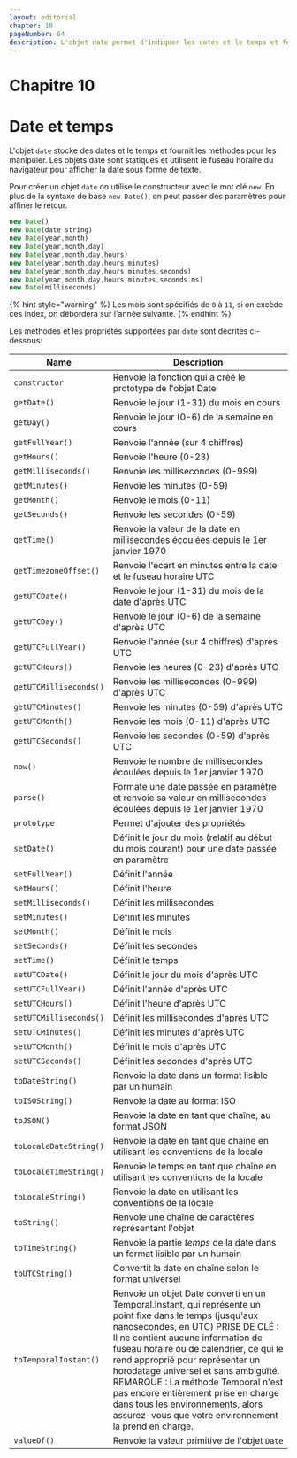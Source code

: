 ```yaml
---
layout: editorial
chapter: 10
pageNumber: 64
description: L'objet date permet d'indiquer les dates et le temps et fournit des méthodes pour les manipuler. Les objets date sont statiques et utilisent le fuseau horaire du navigateur pour afficher la date sous forme de texte.
---
```


# Chapitre 10

# Date et temps

L'objet `date` stocke des dates et le temps et fournit les méthodes pour les manipuler. Les objets date sont statiques et utilisent le fuseau horaire du navigateur pour afficher la date sous forme de texte.

Pour créer un objet `date` on utilise le constructeur avec le mot clé `new`. En plus de la syntaxe de base `new Date()`, on peut passer des paramètres pour affiner le retour.

```javascript
new Date()
new Date(date string)
new Date(year,month)
new Date(year,month,day)
new Date(year,month,day,hours)
new Date(year,month,day,hours,minutes)
new Date(year,month,day,hours,minutes,seconds)
new Date(year,month,day,hours,minutes,seconds,ms)
new Date(milliseconds)
```

{% hint style="warning" %}
Les mois sont spécifiés de `0` à `11`, si on excède ces index, on débordera sur l'année suivante.
{% endhint %}

Les méthodes et les propriétés supportées par `date` sont décrites ci-dessous:

| Name                   | Description                                                                                                    |
| ---------------------- | -------------------------------------------------------------------------------------------------------------- |
| `constructor`          | Renvoie la fonction qui a créé le prototype de l'objet Date                                                    |
| `getDate()`            | Renvoie le jour (1-31) du mois en cours                                                                        |
| `getDay()`             | Renvoie le jour (0-6) de la semaine en cours                                                                   |
| `getFullYear()`        | Renvoie l'année (sur 4 chiffres)                                                                               |
| `getHours()`           | Renvoie l'heure (0-23)                                                                                         |
| `getMilliseconds()`    | Renvoie les millisecondes (0-999)                                                                              |
| `getMinutes()`         | Renvoie les minutes (0-59)                                                                                     |
| `getMonth()`           | Renvoie le mois (0-11)                                                                                         |
| `getSeconds()`         | Renvoie les secondes (0-59)                                                                                    |
| `getTime()`            | Renvoie la valeur de la date en millisecondes écoulées depuis le 1er janvier 1970                              |
| `getTimezoneOffset()`  | Renvoie l'écart en minutes entre la date et le fuseau horaire UTC                                              |
| `getUTCDate()`         | Renvoie le jour (1-31) du mois de la date d'après UTC                                                          |
| `getUTCDay()`          | Renvoie le jour (0-6) de la semaine d'après UTC                                                                |
| `getUTCFullYear()`     | Renvoie l'année (sur 4 chiffres) d'après UTC                                                                   |
| `getUTCHours()`        | Renvoie les heures (0-23) d'après UTC                                                                          |
| `getUTCMilliseconds()` | Renvoie les millisecondes (0-999) d'après UTC                                                                  |
| `getUTCMinutes()`      | Renvoie les minutes (0-59) d'après UTC                                                                         |
| `getUTCMonth()`        | Renvoie les mois (0-11) d'après UTC                                                                            |
| `getUTCSeconds()`      | Renvoie les secondes (0-59) d'après UTC                                                                        |
| `now()`                | Renvoie le nombre de millisecondes écoulées depuis le 1er janvier 1970                                         |
| `parse()`              | Formate une date passée en paramètre et renvoie sa valeur en millisecondes écoulées depuis le 1er janvier 1970 |
| `prototype`            | Permet d'ajouter des propriétés                                                                                |
| `setDate()`            | Définit le jour du mois (relatif au début du mois courant) pour une date passée en paramètre                   |
| `setFullYear()`        | Définit l'année                                                                                                |
| `setHours()`           | Définit l'heure                                                                                                |
| `setMilliseconds()`    | Définit les millisecondes                                                                                      |
| `setMinutes()`         | Définit les minutes                                                                                            |
| `setMonth()`           | Définit le mois                                                                                                |
| `setSeconds()`         | Définit les secondes                                                                                           |
| `setTime()`            | Définit le temps                                                                                               |
| `setUTCDate()`         | Définit le jour du mois d'après UTC                                                                            |
| `setUTCFullYear()`     | Définit l'année d'après UTC                                                                                    |
| `setUTCHours()`        | Définit l'heure d'après UTC                                                                                    |
| `setUTCMilliseconds()` | Définit les millisecondes d'après UTC                                                                          |
| `setUTCMinutes()`      | Définit les minutes d'après UTC                                                                                |
| `setUTCMonth()`        | Définit le mois d'après UTC                                                                                    |
| `setUTCSeconds()`      | Définit les secondes d'après UTC                                                                               |
| `toDateString()`       | Renvoie la date dans un format lisible par un humain                                                           |
| `toISOString()`        | Renvoie la date au format ISO                                                                                  |
| `toJSON()`             | Renvoie la date en tant que chaîne, au format JSON                                                             |
| `toLocaleDateString()` | Renvoie la date en tant que chaîne en utilisant les conventions de la locale                                   |
| `toLocaleTimeString()` | Renvoie le temps en tant que chaîne en utilisant les conventions de la locale                                  |
| `toLocaleString()`     | Renvoie la date en utilisant les conventions de la locale                                                      |
| `toString()`           | Renvoie une chaîne de caractères représentant l'objet                                                          |
| `toTimeString()`       | Renvoie la partie _temps_ de la date dans un format lisible par un humain                                      |
| `toUTCString()`        | Convertit la date en chaîne selon le format universel                                                          |
| `toTemporalInstant()`  | Renvoie un objet Date converti en un Temporal.Instant, qui représente un point fixe dans le temps (jusqu'aux nanosecondes, en UTC) PRISE DE CLÉ : Il ne contient aucune information de fuseau horaire ou de calendrier, ce qui le rend approprié pour représenter un horodatage universel et sans ambiguïté. REMARQUE : La méthode Temporal n'est pas encore entièrement prise en charge dans tous les environnements, alors assurez-vous que votre environnement la prend en charge.                                    |
| `valueOf()`            | Renvoie la valeur primitive de l'objet `Date`                                                                  |
